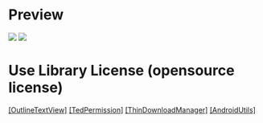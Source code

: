 # Preview
![](https://raw.githubusercontent.com/sungbin5304/PocketPrincessDownloader/master/KakaoTalk_20200429_200213783_02.png)
![](https://raw.githubusercontent.com/sungbin5304/PocketPrincessDownloader/master/KakaoTalk_20200409_173604563_03.png)

# Use Library License (opensource license)
[[OutlineTextView]](https://github.com/iamBedant/OutlineTextView/blob/master/LICENSE)
[[TedPermission]](https://github.com/ParkSangGwon/TedPermission#license)
[[ThinDownloadManager]](https://github.com/smanikandan14/ThinDownloadManager/blob/master/LICENSE)
[[AndroidUtils]](https://github.com/sungbin5304/AndroidUtils/blob/master/LICENSE)

